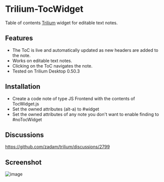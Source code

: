 # Trilium-TocWidget

Table of contents [Trilium](https://github.com/zadam/trilium/) widget for
editable text notes.

## Features

- The ToC is live and automatically updated as new headers are added to the note.
- Works on editable text notes.
- Clicking on the ToC navigates the note.
- Tested on Trilium Desktop 0.50.3

## Installation
- Create a code note of type JS Frontend with the contents of TocWidget.js
- Set the owned attributes (alt-a) to #widget
- Set the owned attributes of any note you don't want to enable finding to #noTocWidget

## Discussions

https://github.com/zadam/trilium/discussions/2799

## Screenshot

![image](https://user-images.githubusercontent.com/6446344/163863508-113fc12f-98f3-47c1-a5a1-5b2b540d7dc7.png)
